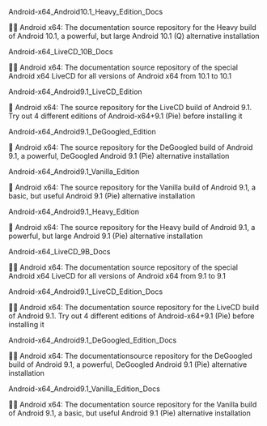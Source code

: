 
Android-x64_Android10.1_Heavy_Edition_Docs

🤖️📖️ Android x64: The documentation source repository for the Heavy build of Android 10.1, a powerful, but large Android 10.1 (Q) alternative installation

Android-x64_LiveCD_10B_Docs

🤖️📖️ Android x64: The documentation source repository of the special Android x64 LiveCD for all versions of Android x64 from 10.1 to 10.1

Android-x64_Android9.1_LiveCD_Edition

🤖️ Android x64: The source repository for the LiveCD build of Android 9.1. Try out 4 different editions of Android-x64+9.1 (Pie) before installing it 

Android-x64_Android9.1_DeGoogled_Edition

🤖️ Android x64: The source repository for the DeGoogled build of Android 9.1, a powerful, DeGoogled Android 9.1 (Pie) alternative installation 

Android-x64_Android9.1_Vanilla_Edition

🤖️ Android x64: The source repository for the Vanilla build of Android 9.1, a basic, but useful Android 9.1 (Pie) alternative installation

Android-x64_Android9.1_Heavy_Edition

🤖️ Android x64: The source repository for the Heavy build of Android 9.1, a powerful, but large Android 9.1 (Pie) alternative installation

Android-x64_LiveCD_9B_Docs

🤖️📖️ Android x64: The documentation source repository of the special Android x64 LiveCD for all versions of Android x64 from 9.1 to 9.1

Android-x64_Android9.1_LiveCD_Edition_Docs

🤖️📖️ Android x64: The documentation source repository for the LiveCD build of Android 9.1. Try out 4 different editions of Android-x64+9.1 (Pie) before installing it 

Android-x64_Android9.1_DeGoogled_Edition_Docs

🤖️📖️ Android x64: The documentationsource repository for the DeGoogled build of Android 9.1, a powerful, DeGoogled Android 9.1 (Pie) alternative installation 

Android-x64_Android9.1_Vanilla_Edition_Docs

🤖️📖️ Android x64: The documentation source repository for the Vanilla build of Android 9.1, a basic, but useful Android 9.1 (Pie) alternative installation

